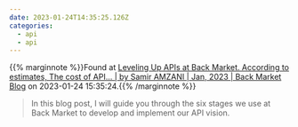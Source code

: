 ```yaml
---
date: 2023-01-24T14:35:25.126Z
categories:
  - api
  - api
---
```

{{% marginnote %}}Found at [Leveling Up APIs at Back Market. According to estimates, The cost of API… | by Samir AMZANI | Jan, 2023 | Back Market Blog](https://engineering.backmarket.com/leveling-up-apis-at-back-market-659e43d7e063) on 2023-01-24 15:35:24.{{% /marginnote %}}

> In this blog post, I will guide you through the six stages we use at Back Market to develop and implement our API vision.

